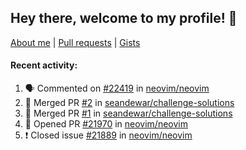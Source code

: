 ## Hey there, welcome to my profile! 👋

[About me](https://seandewar.github.io/)
 | [Pull requests](https://github.com/search?p=1&q=author%3Aseandewar+is%3Apr)
 | [Gists](https://gist.github.com/seandewar)

#### Recent activity:

<!--START_SECTION:activity-->
1. 🗣 Commented on [#22419](https://github.com/neovim/neovim/issues/22419) in [neovim/neovim](https://github.com/neovim/neovim)
2. 🎉 Merged PR [#2](https://github.com/seandewar/challenge-solutions/pull/2) in [seandewar/challenge-solutions](https://github.com/seandewar/challenge-solutions)
3. 🎉 Merged PR [#1](https://github.com/seandewar/challenge-solutions/pull/1) in [seandewar/challenge-solutions](https://github.com/seandewar/challenge-solutions)
4. 💪 Opened PR [#21970](https://github.com/neovim/neovim/pull/21970) in [neovim/neovim](https://github.com/neovim/neovim)
5. ❗️ Closed issue [#21889](https://github.com/neovim/neovim/issues/21889) in [neovim/neovim](https://github.com/neovim/neovim)
<!--END_SECTION:activity-->
